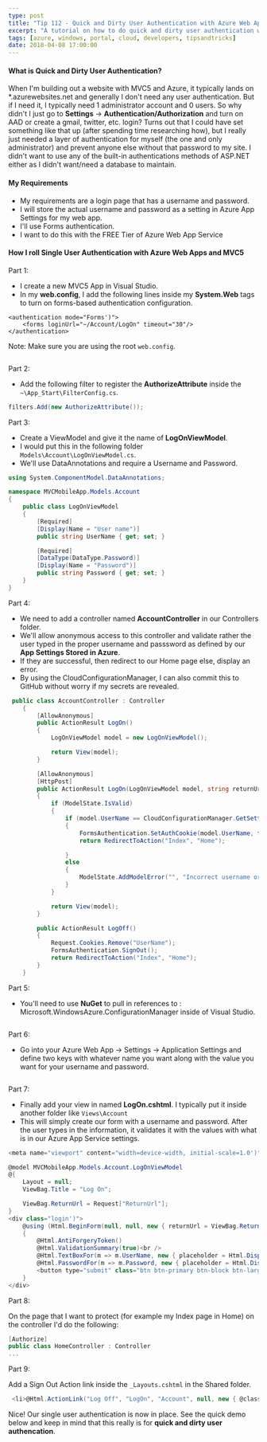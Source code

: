 ```yaml
---
type: post
title: "Tip 112 - Quick and Dirty User Authentication with Azure Web Apps and MVC5"
excerpt: "A tutorial on how to do quick and dirty user authentication with Azure Web Apps and MVC 5"
tags: [azure, windows, portal, cloud, developers, tipsandtricks]
date: 2018-04-08 17:00:00
---
```


#### What is Quick and Dirty User Authentication?

When I'm building out a website with MVC5 and Azure, it typically lands on *.azurewebsites.net and generally I don't need any user authentication. But if I need it, I typically need 1 administrator account and 0 users. So why didn't I just go to **Settings** -> **Authentication/Authorization** and turn on AAD or create a gmail, twitter, etc. login? Turns out that I could have set something like that up (after spending time researching how), but I really just needed a layer of authentication for myself (the one and only administrator) and prevent anyone else without that password to my site. I didn't want to use any of the built-in authentications methods of ASP.NET either as I didn't want/need a database to maintain.

#### My Requirements

* My requirements are a login page that has a username and password.
* I will store the actual username and password as a setting in Azure App Settings for my web app. 
* I'll use Forms authentication. 
* I want to do this with the FREE Tier of Azure Web App Service

#### How I roll Single User Authentication with Azure Web Apps and MVC5

Part 1:  

* I create a new MVC5 App in Visual Studio.
* In my **web.config**, I add the following lines inside my **System.Web** tags to turn on forms-based authentication configuration. 

```asciidoc
<authentication mode="Forms')">
    <forms loginUrl="~/Account/LogOn" timeout="30"/>
</authentication>
```

Note: Make sure you are using the root `web.config`.

<img :src="$withBase('/files/usersecret1.png')">

Part 2:

* Add the following filter to register the **AuthorizeAttribute** inside the `~\App_Start\FilterConfig.cs`.

```csharp
filters.Add(new AuthorizeAttribute());
```

Part 3:

* Create a ViewModel and give it the name of **LogOnViewModel**.
* I would put this in the following folder `Models\Account\LogOnViewModel.cs`.
* We'll use DataAnnotations and require a Username and Password.

```csharp
using System.ComponentModel.DataAnnotations;

namespace MVCMobileApp.Models.Account
{
    public class LogOnViewModel
    {
        [Required]
        [Display(Name = "User name")]
        public string UserName { get; set; }

        [Required]
        [DataType(DataType.Password)]
        [Display(Name = "Password")]
        public string Password { get; set; }
    }
}
```

Part 4: 

* We need to add a controller named **AccountController** in our Controllers folder.
* We'll allow anonymous access to this controller and validate rather the user typed in the proper username and passsword as defined by our **App Settings Stored in Azure**. 
* If they are successful, then redirect to our Home page else, display an error.
* By using the CloudConfigurationManager, I can also commit this to GitHub without worry if my secrets are revealed. 

```csharp
 public class AccountController : Controller
    {
        [AllowAnonymous]
        public ActionResult LogOn()
        {
            LogOnViewModel model = new LogOnViewModel();

            return View(model);
        }

        [AllowAnonymous]
        [HttpPost]
        public ActionResult LogOn(LogOnViewModel model, string returnUrl)
        {
            if (ModelState.IsValid)
            {
                if (model.UserName == CloudConfigurationManager.GetSetting("UName") && model.Password == CloudConfigurationManager.GetSetting("UPw"))
                {
                    FormsAuthentication.SetAuthCookie(model.UserName, false);
                    return RedirectToAction("Index", "Home");

                }
                else
                {
                    ModelState.AddModelError("", "Incorrect username or password");
                }
            }

            return View(model);
        }

        public ActionResult LogOff()
        {
            Request.Cookies.Remove("UserName");
            FormsAuthentication.SignOut();
            return RedirectToAction("Index", "Home");
        }
    }
```

Part 5: 

* You'll need to use **NuGet** to pull in references to : Microsoft.WindowsAzure.ConfigurationManager inside of Visual Studio. 

<img :src="$withBase('/files/storagethroughcsharp2.png')"/>

Part 6:

* Go into your Azure Web App -> Settings -> Application Settings and define two keys with whatever name you want along with the value you want for your username and password.

<img :src="$withBase('/files/usersecret2.png')">

Part 7:

* Finally add your view in named **LogOn.cshtml**. I typically put it inside another folder like `Views\Account`
* This will simply create our form with a username and password. After the user types in the information, it validates it with the values with what is in our Azure App Service settings.

```csharp
<meta name="viewport" content="width=device-width, initial-scale=1.0')">

@model MVCMobileApp.Models.Account.LogOnViewModel
@{
    Layout = null;
    ViewBag.Title = "Log On";

    ViewBag.ReturnUrl = Request["ReturnUrl"];
}
<div class="login')">
    @using (Html.BeginForm(null, null, new { returnUrl = ViewBag.ReturnUrl }, FormMethod.Post))
    {
        @Html.AntiForgeryToken()
        @Html.ValidationSummary(true)<br />
        @Html.TextBoxFor(m => m.UserName, new { placeholder = Html.DisplayNameFor(m => m.UserName) })<br />
        @Html.PasswordFor(m => m.Password, new { placeholder = Html.DisplayNameFor(m => m.Password) })<br />
        <button type="submit" class="btn btn-primary btn-block btn-large')">Log On</button>
    }
</div>
```

Part 8:

On the page that I want to protect (for example my Index page in Home) on the controller I'd do the following:

```csharp
[Authorize]
public class HomeController : Controller
...
```

Part 9:

Add a Sign Out Action link inside the `_Layouts.cshtml` in the Shared folder.

```csharp
 <li>@Html.ActionLink("Log Off", "LogOn", "Account", null, new { @class = "actnclass" })</li>
 ```

Nice! Our single user authentication is now in place. See the quick demo below and keep in mind that this really is for **quick and dirty user authencation**. 

<img :src="$withBase('/files/usersecret3.gif')">
